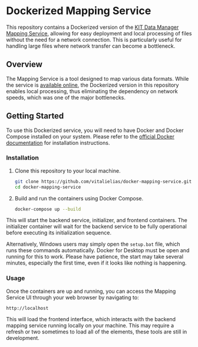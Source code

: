 # Dockerized Mapping Service

This repository contains a Dockerized version of the [KIT Data Manager Mapping Service](https://github.com/kit-data-manager/mapping-service/), allowing for easy deployment and local processing of files without the need for a network connection. This is particularly useful for handling large files where network transfer can become a bottleneck.

## Overview

The Mapping Service is a tool designed to map various data formats. While the service is [available online](https://matwerk.datamanager.kit.edu/mapping-service-ui.html), the Dockerized version in this repository enables local processing, thus eliminating the dependency on network speeds, which was one of the major bottlenecks.

## Getting Started

To use this Dockerized service, you will need to have Docker and Docker Compose installed on your system. Please refer to the [official Docker documentation](https://docs.docker.com/get-docker/) for installation instructions.

### Installation

1. Clone this repository to your local machine.
   ```sh
   git clone https://github.com/vitalielias/docker-mapping-service.git
   cd docker-mapping-service
   ```

2. Build and run the containers using Docker Compose.
   ```sh
   docker-compose up --build
   ```

This will start the backend service, initializer, and frontend containers. The initializer container will wait for the backend service to be fully operational before executing its initialization sequence.

Alternatively, Windows users may simply open the `setup.bat` file, which runs these commands automatically. Docker for Desktop must be open and running for this to work. Please have patience, the start may take several minutes, especially the first time, even if it looks like nothing is happening.

### Usage

Once the containers are up and running, you can access the Mapping Service UI through your web browser by navigating to:

```
http://localhost
```

This will load the frontend interface, which interacts with the backend mapping service running locally on your machine. This may require a refresh or two sometimes to load all of the elements, these tools are still in development.
